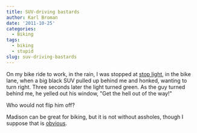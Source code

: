 ```yaml
---
title: SUV-driving bastards
author: Karl Broman
date: '2011-10-25'
categories:
  - Biking
tags:
  - biking
  - stupid
slug: suv-driving-bastards
---
```


On my bike ride to work, in the rain, I was stopped at [stop light](http://g.co/maps/dpgfr), in the bike lane, when a big black SUV pulled up behind me and honked, wanting to turn right.  Three seconds later the light turned green.  As the guy turned behind me, he yelled out his window, "Get the hell out of the way!"

Who would not flip him off?

Madison can be great for biking, but it is not without assholes, though I suppose that is [obvious](http://walker.wi.gov/).
